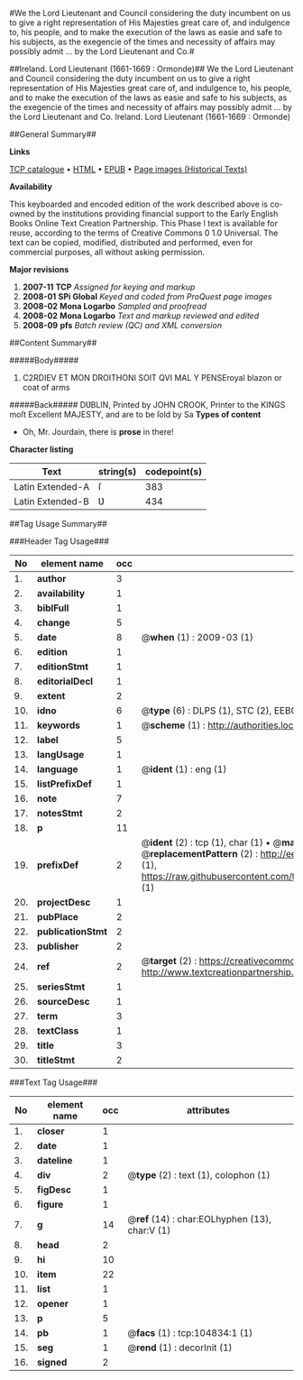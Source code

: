 #We the Lord Lieutenant and Council considering the duty incumbent on us to give a right representation of His Majesties great care of, and indulgence to, his people, and to make the execution of the laws as easie and safe to his subjects, as the exegencie of the times and necessity of affairs may possibly admit ... by the Lord Lieutenant and Co.#

##Ireland. Lord Lieutenant (1661-1669 : Ormonde)##
We the Lord Lieutenant and Council considering the duty incumbent on us to give a right representation of His Majesties great care of, and indulgence to, his people, and to make the execution of the laws as easie and safe to his subjects, as the exegencie of the times and necessity of affairs may possibly admit ... by the Lord Lieutenant and Co.
Ireland. Lord Lieutenant (1661-1669 : Ormonde)

##General Summary##

**Links**

[TCP catalogue](http://www.ota.ox.ac.uk/tcp/)  • 
[HTML](http://tei.it.ox.ac.uk/tcp/Texts-HTML/free/A46/A46085.html)  • 
[EPUB](http://tei.it.ox.ac.uk/tcp/Texts-EPUB/free/A46/A46085.epub) • 
[Page images (Historical Texts)](https://data.historicaltexts.jisc.ac.uk/view?pubId=eebo-16143494e&pageId=eebo-16143494e-104834-1)

**Availability**

This keyboarded and encoded edition of the
	       work described above is co-owned by the institutions
	       providing financial support to the Early English Books
	       Online Text Creation Partnership. This Phase I text is
	       available for reuse, according to the terms of Creative
	       Commons 0 1.0 Universal. The text can be copied,
	       modified, distributed and performed, even for
	       commercial purposes, all without asking permission.

**Major revisions**

1. __2007-11__ __TCP__ *Assigned for keying and markup*
1. __2008-01__ __SPi Global__ *Keyed and coded from ProQuest page images*
1. __2008-02__ __Mona Logarbo__ *Sampled and proofread*
1. __2008-02__ __Mona Logarbo__ *Text and markup reviewed and edited*
1. __2008-09__ __pfs__ *Batch review (QC) and XML conversion*

##Content Summary##

#####Body#####

1. C2RDIEV ET MON DROITHONI SOIT QVI MAL Y PENSEroyal blazon or coat of arms

#####Back#####
DƲBLIN, Printed by JOHN CROOK, Printer to the KINGS moſt Excellent MAJESTY, and are to be ſold by Sa
**Types of content**

  * Oh, Mr. Jourdain, there is **prose** in there!

**Character listing**


|Text|string(s)|codepoint(s)|
|---|---|---|
|Latin Extended-A|ſ|383|
|Latin Extended-B|Ʋ|434|

##Tag Usage Summary##

###Header Tag Usage###

|No|element name|occ|attributes|
|---|---|---|---|
|1.|__author__|3||
|2.|__availability__|1||
|3.|__biblFull__|1||
|4.|__change__|5||
|5.|__date__|8| @__when__ (1) : 2009-03 (1)|
|6.|__edition__|1||
|7.|__editionStmt__|1||
|8.|__editorialDecl__|1||
|9.|__extent__|2||
|10.|__idno__|6| @__type__ (6) : DLPS (1), STC (2), EEBO-CITATION (1), OCLC (1), VID (1)|
|11.|__keywords__|1| @__scheme__ (1) : http://authorities.loc.gov/ (1)|
|12.|__label__|5||
|13.|__langUsage__|1||
|14.|__language__|1| @__ident__ (1) : eng (1)|
|15.|__listPrefixDef__|1||
|16.|__note__|7||
|17.|__notesStmt__|2||
|18.|__p__|11||
|19.|__prefixDef__|2| @__ident__ (2) : tcp (1), char (1)  •  @__matchPattern__ (2) : ([0-9\-]+):([0-9IVX]+) (1), (.+) (1)  •  @__replacementPattern__ (2) : http://eebo.chadwyck.com/downloadtiff?vid=$1&page=$2 (1), https://raw.githubusercontent.com/textcreationpartnership/Texts/master/tcpchars.xml#$1 (1)|
|20.|__projectDesc__|1||
|21.|__pubPlace__|2||
|22.|__publicationStmt__|2||
|23.|__publisher__|2||
|24.|__ref__|2| @__target__ (2) : https://creativecommons.org/publicdomain/zero/1.0/ (1), http://www.textcreationpartnership.org/docs/. (1)|
|25.|__seriesStmt__|1||
|26.|__sourceDesc__|1||
|27.|__term__|3||
|28.|__textClass__|1||
|29.|__title__|3||
|30.|__titleStmt__|2||


###Text Tag Usage###

|No|element name|occ|attributes|
|---|---|---|---|
|1.|__closer__|1||
|2.|__date__|1||
|3.|__dateline__|1||
|4.|__div__|2| @__type__ (2) : text (1), colophon (1)|
|5.|__figDesc__|1||
|6.|__figure__|1||
|7.|__g__|14| @__ref__ (14) : char:EOLhyphen (13), char:V (1)|
|8.|__head__|2||
|9.|__hi__|10||
|10.|__item__|22||
|11.|__list__|1||
|12.|__opener__|1||
|13.|__p__|5||
|14.|__pb__|1| @__facs__ (1) : tcp:104834:1 (1)|
|15.|__seg__|1| @__rend__ (1) : decorInit (1)|
|16.|__signed__|2||
